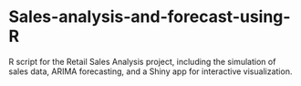 # Sales-analysis-and-forecast-using-R
R script for the Retail Sales Analysis project, including the simulation of sales data, ARIMA forecasting, and a Shiny app for interactive visualization.
